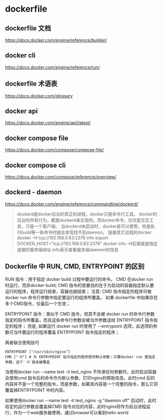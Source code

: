 # dockerfile

## dockerfile 文档
https://docs.docker.com/engine/reference/builder/

## docker cli
https://docs.docker.com/engine/reference/run/

## dockerfile 术语表
https://docs.docker.com/glossary

## docker api
https://docs.docker.com/engine/api/latest/

## docker compose file
https://docs.docker.com/compose/compose-file/

## docker compose cli
https://docs.docker.com/compose/reference/overview/

## dockerd - daemon
https://docs.docker.com/engine/reference/commandline/dockerd/
> dockerd是docker后台的真正的进程。docker只是命令行工具。
> docker的后台的所有行为，都是dockerd来实现的。而docker命令，仅仅是交互工具，只是一个客户端。
> 当dockerd未启动时，docker是可以使用，但是执行build等一些命令时就会发现找不到daemon。
> 链接其它远程的docker
> docker -H tcp://192.168.0.83:2376 info
> export DOCKER_HOST="tcp://192.168.0.83:2376"
> docker info
> -H后面就是指定连接的服务端地址 info表示查看服务端daemon的信息

## Dockerfile 中 RUN, CMD, ENTRYPOINT 的区别
RUN 指令：用于指定 docker build 过程中要运行的命令。
CMD 在docker run 时运行，而非docker build;
CMD 指令的首要目的在于为启动的容器指定默认要运行的程序，程序运行结束，容器也就结束；
注意: CMD 指令指定的程序可被 docker run 命令行参数中指定要运行的程序所覆盖。
如果 dockerfile 中如果存在多个CMD指令，仅最后一个生效；

ENTRYPOINT 指令：类似于 CMD 指令，但其不会被 docker run 的命令行参数指定的指令所覆盖，而且这些命令行参数会被当作参数送给 ENTRYPOINT 指令指定的程序；
但是, 如果运行 docker run 时使用了 --entrypoint 选项，此选项的参数可当作要运行的程序覆盖 ENTRYPOINT 指令指定的程序；

两者联合使用技巧
```
ENTRYPOINT ["/usr/sbin/nginx"]
CMD ["-h"] # 为 ENTRYPOINT 指令指定的程序提供默认参数；只要docker run 里指定参数，这个`-h`就会被覆盖
```
当使用docker run --name test -it test_nginx 不传递任何参数时，此时启动容器会使用cmd 指令后的命令作为默认参数，打印nginx的帮助信息。此时cmd 后的内容并不是一个完整的指令，而是参数，如果其内容是一个完整的指令，那么它将覆盖掉ENTRYPOINT 中的内容。

如果使用docker run --name test -it test_nginx -g "daemon off" 启动时，此时给定的运行参数会覆盖掉CMD 指令对应的内容，此时nginx将作为前台进程运行，作为一个web服务器使用，通过browser可以看到hello world